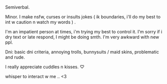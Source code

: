 Semiverbal.

Minor. I make nsfw, curses or insults jokes ( ik boundaries, i'll do my best to int w caution n watch my words ) .

I'm an impatient person at times, i'm trying my best to control it. I'm sorry if i dry text or late respond, I might be doing smth. I'm very awkward with new ppl.

Dni: basic dni criteria, annoying trolls, bunnysuits / maid skins, problematic and rude. 

I really appreciate cuddles n kisses. ♡

whisper to interact w me .. <3

